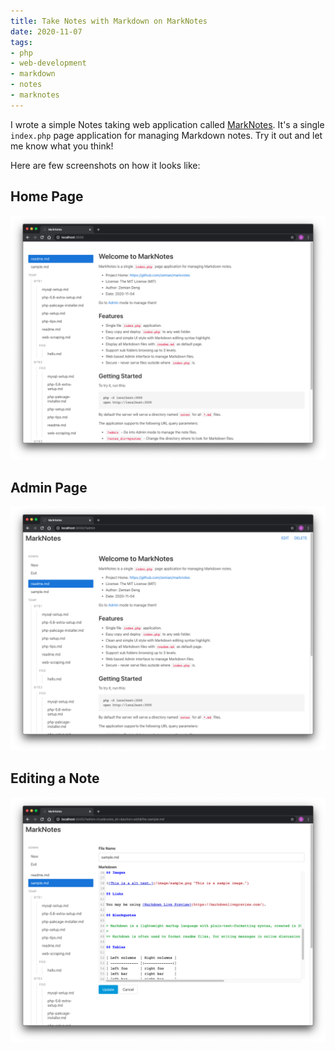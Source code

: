 ```yaml
---
title: Take Notes with Markdown on MarkNotes
date: 2020-11-07
tags:
- php
- web-development
- markdown
- notes
- marknotes
---
```


I wrote a simple Notes taking web application called [MarkNotes](https://github.com/zemian/marknotes). It's a single `index.php` page application for managing Markdown notes. Try it out and let me know what you think!

Here are few screenshots on how it looks like:


## Home Page
![](/images/posts/2020/marknotes1.png)

## Admin Page
![](/images/posts/2020/marknotes2.png)

## Editing a Note
![](/images/posts/2020/marknotes3.png)